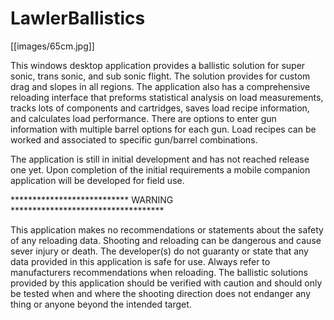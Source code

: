 # LawlerBallistics

[[images/65cm.jpg]]

This windows desktop application provides a ballistic solution for super sonic, trans sonic, and sub sonic flight. The solution provides for custom drag and slopes in all regions. The application also has a comprehensive reloading interface that preforms statistical analysis on load measurements, tracks lots of components and cartridges, saves load recipe information, and calculates load performance. There are options to enter gun information with multiple barrel options for each gun. Load recipes can be worked and associated to specific gun/barrel combinations.

The application is still in initial development and has not reached release one yet. Upon completion of the initial requirements a mobile companion application will be developed for field use.

*************************** WARNING ***********************************

This application makes no recommendations or statements about the safety of any reloading data. Shooting and reloading can be dangerous and cause sever injury or death. The developer(s) do not guaranty or state that any data provided in this application is safe for use. Always refer to manufacturers recommendations when reloading. The ballistic solutions provided by this application should be verified with caution and should only be tested when and where the shooting direction does not endanger any thing or anyone beyond the intended target.
